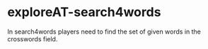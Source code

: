 # exploreAT-search4words
In search4words players need to find the set of given words in the crosswords field.

